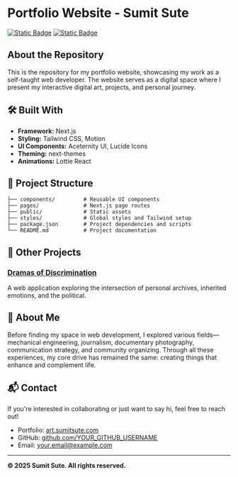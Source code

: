 # Portfolio Website - Sumit Sute


[![Static Badge](https://img.shields.io/badge/🔗-Live-blue?style=flat-square&)](https://www.sumitsute.com/) [![Static Badge](https://img.shields.io/badge/</>-Repo-blue?style=flat-square)](https://github.com/sutesumit/sutesitev2)

## About the Repository

This is the repository for my portfolio website, showcasing my work as a self-taught web developer. The website serves as a digital space where I present my interactive digital art, projects, and personal journey.

## 🛠️ Built With
- **Framework:** Next.js
- **Styling:** Tailwind CSS, Motion
- **UI Components:** Aceternity UI, Lucide Icons
- **Theming:** next-themes
- **Animations:** Lottie React

## 📂 Project Structure
```
├── components/         # Reusable UI components
├── pages/              # Next.js page routes
├── public/             # Static assets
├── styles/             # Global styles and Tailwind setup
├── package.json        # Project dependencies and scripts
└── README.md           # Project documentation
```


## 🔗 Other Projects
### [Dramas of Discrimination](https://github.com/YOUR_GITHUB_USERNAME/dramas-of-discrimination)
A web application exploring the intersection of personal archives, inherited emotions, and the political.

## 📖 About Me
Before finding my space in web development, I explored various fields—mechanical engineering, journalism, documentary photography, communication strategy, and community organizing. Through all these experiences, my core drive has remained the same: creating things that enhance and complement life.

## 📬 Contact
If you're interested in collaborating or just want to say hi, feel free to reach out!
- Portfolio: [art.sumitsute.com](https://art.sumitsute.com)
- GitHub: [github.com/YOUR_GITHUB_USERNAME](https://github.com/YOUR_GITHUB_USERNAME)
- Email: your.email@example.com

---
**© 2025 Sumit Sute. All rights reserved.**

